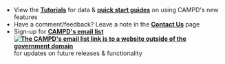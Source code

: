- View the **[Tutorials](https://campd-tst.app.cloud.gov/help-support/tutorials "Link")** for data & **[quick start guides](https://api.epa.gov/easey/test/content-mgmt/campd/documents/CustomDataDownload-QuickStartGuide.pdf "Link")** on using CAMPD's new features
- Have a comment/feedback? Leave a note in the **[Contact Us](https://campd-tst.app.cloud.gov/help-support/contact-us "Link")** page
- Sign-up for **[CAMPD's email list ![The CAMPD's email list link is to a website outside of the government domain](https://api.epa.gov/easey/test/content-mgmt/images/epa-exit.svg "The CAMPD's email list link is to a website outside of the government domain")](https://lp.constantcontactpages.com/su/SmTSbfJ "Link")** for updates on future releases & functionality
